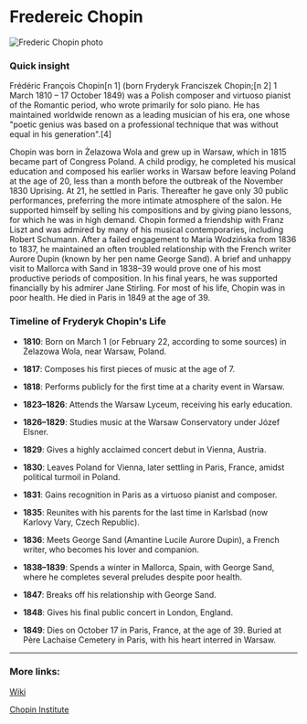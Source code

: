 # Fredereic Chopin

![Frederic Chopin photo](https://commons.wikimedia.org/wiki/File:Frederic_Chopin_photo.jpeg#/media/File:Frederic_Chopin_photo.jpeg)

### Quick insight

Frédéric François Chopin[n 1] (born Fryderyk Franciszek Chopin;[n 2] 1 March 1810 – 17 October 1849) was a Polish composer and virtuoso pianist of the Romantic period, who wrote primarily for solo piano. He has maintained worldwide renown as a leading musician of his era, one whose "poetic genius was based on a professional technique that was without equal in his generation".[4]

Chopin was born in Żelazowa Wola and grew up in Warsaw, which in 1815 became part of Congress Poland. A child prodigy, he completed his musical education and composed his earlier works in Warsaw before leaving Poland at the age of 20, less than a month before the outbreak of the November 1830 Uprising. At 21, he settled in Paris. Thereafter he gave only 30 public performances, preferring the more intimate atmosphere of the salon. He supported himself by selling his compositions and by giving piano lessons, for which he was in high demand. Chopin formed a friendship with Franz Liszt and was admired by many of his musical contemporaries, including Robert Schumann. After a failed engagement to Maria Wodzińska from 1836 to 1837, he maintained an often troubled relationship with the French writer Aurore Dupin (known by her pen name George Sand). A brief and unhappy visit to Mallorca with Sand in 1838–39 would prove one of his most productive periods of composition. In his final years, he was supported financially by his admirer Jane Stirling. For most of his life, Chopin was in poor health. He died in Paris in 1849 at the age of 39.

### Timeline of Fryderyk Chopin's Life

- **1810**: Born on March 1 (or February 22, according to some sources) in Żelazowa Wola, near Warsaw, Poland.

- **1817**: Composes his first pieces of music at the age of 7.

- **1818**: Performs publicly for the first time at a charity event in Warsaw.

- **1823–1826**: Attends the Warsaw Lyceum, receiving his early education.

- **1826–1829**: Studies music at the Warsaw Conservatory under Józef Elsner.

- **1829**: Gives a highly acclaimed concert debut in Vienna, Austria.

- **1830**: Leaves Poland for Vienna, later settling in Paris, France, amidst political turmoil in Poland.

- **1831**: Gains recognition in Paris as a virtuoso pianist and composer.

- **1835**: Reunites with his parents for the last time in Karlsbad (now Karlovy Vary, Czech Republic).

- **1836**: Meets George Sand (Amantine Lucile Aurore Dupin), a French writer, who becomes his lover and companion.

- **1838–1839**: Spends a winter in Mallorca, Spain, with George Sand, where he completes several preludes despite poor health.

- **1847**: Breaks off his relationship with George Sand.

- **1848**: Gives his final public concert in London, England.

- **1849**: Dies on October 17 in Paris, France, at the age of 39. Buried at Père Lachaise Cemetery in Paris, with his heart interred in Warsaw.

---

### More links:

[Wiki](https://en.wikipedia.org/wiki/Frédéric_Chopin)

[Chopin Institute](https://chopin.nifc.pl/en/chopin/osoba/1_fryderyk-chopin)

  

